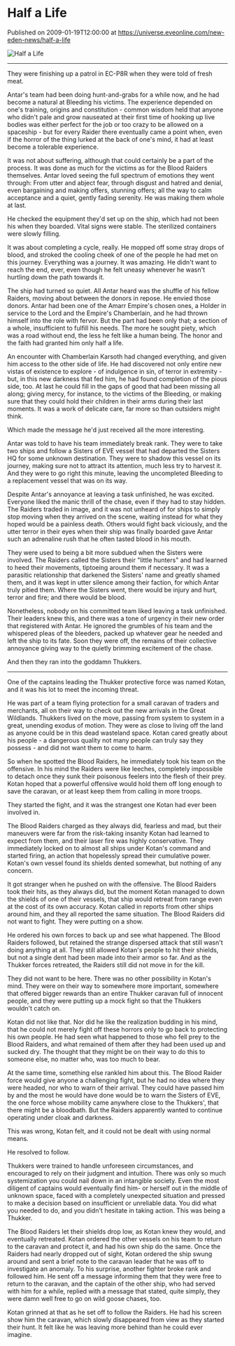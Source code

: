 # Half a Life
Published on 2009-01-19T12:00:00 at https://universe.eveonline.com/new-eden-news/half-a-life

![Half a Life](https://web.ccpgamescdn.com/communityassets/img/chronicles/chronicleImage/halfalife.jpg)

---

They were finishing up a patrol in EC-P8R when they were told of fresh meat.

Antar's team had been doing hunt-and-grabs for a while now, and he had become a natural at Bleeding his victims. The experience depended on one's training, origins and constitution - common wisdom held that anyone who didn't pale and grow nauseated at their first time of hooking up live bodies was either perfect for the job or too crazy to be allowed on a spaceship - but for every Raider there eventually came a point when, even if the horror of the thing lurked at the back of one's mind, it had at least become a tolerable experience.

It was not about suffering, although that could certainly be a part of the process. It was done as much for the victims as for the Blood Raiders themselves. Antar loved seeing the full spectrum of emotions they went through: From utter and abject fear, through disgust and hatred and denial, even bargaining and making offers, stunning offers; all the way to calm acceptance and a quiet, gently fading serenity. He was making them whole at last.

He checked the equipment they'd set up on the ship, which had not been his when they boarded. Vital signs were stable. The sterilized containers were slowly filling.

It was about completing a cycle, really. He mopped off some stray drops of blood, and stroked the cooling cheek of one of the people he had met on this journey. Everything was a journey. It was amazing. He didn't want to reach the end, ever, even though he felt uneasy whenever he wasn't hurtling down the path towards it.

The ship had turned so quiet. All Antar heard was the shuffle of his fellow Raiders, moving about between the donors in repose. He envied those donors. Antar had been one of the Amarr Empire's chosen ones, a Holder in service to the Lord and the Empire's Chamberlain, and he had thrown himself into the role with fervor. But the part had been only that; a section of a whole, insufficient to fulfill his needs. The more he sought piety, which was a road without end, the less he felt like a human being. The honor and the faith had granted him only half a life.

An encounter with Chamberlain Karsoth had changed everything, and given him access to the other side of life. He had discovered not only entire new vistas of existence to explore - of indulgence in sin, of terror in extremity - but, in this new darkness that fed him, he had found completion of the pious side, too. At last he could fill in the gaps of good that had been missing all along; giving mercy, for instance, to the victims of the Bleeding, or making sure that they could hold their children in their arms during their last moments. It was a work of delicate care, far more so than outsiders might think.

Which made the message he'd just received all the more interesting.

Antar was told to have his team immediately break rank. They were to take two ships and follow a Sisters of EVE vessel that had departed the Sisters HQ for some unknown destination. They were to shadow this vessel on its journey, making sure not to attract its attention, much less try to harvest it. And they were to go right this minute, leaving the uncompleted Bleeding to a replacement vessel that was on its way.

Despite Antar's annoyance at leaving a task unfinished, he was excited. Everyone liked the manic thrill of the chase, even if they had to stay hidden. The Raiders traded in image, and it was not unheard of for ships to simply stop moving when they arrived on the scene, waiting instead for what they hoped would be a painless death. Others would fight back viciously, and the utter terror in their eyes when their ship was finally boarded gave Antar such an adrenaline rush that he often tasted blood in his mouth.

They were used to being a bit more subdued when the Sisters were involved. The Raiders called the Sisters their "little hunters" and had learned to heed their movements, tiptoeing around them if necessary. It was a parasitic relationship that darkened the Sisters' name and greatly shamed them, and it was kept in utter silence among their faction, for which Antar truly pitied them. Where the Sisters went, there would be injury and hurt, terror and fire; and there would be blood.

Nonetheless, nobody on his committed team liked leaving a task unfinished. Their leaders knew this, and there was a tone of urgency in their new order that registered with Antar. He ignored the grumbles of his team and the whispered pleas of the bleeders, packed up whatever gear he needed and left the ship to its fate. Soon they were off, the remains of their collective annoyance giving way to the quietly brimming excitement of the chase.

And then they ran into the goddamn Thukkers.

***

One of the captains leading the Thukker protective force was named Kotan, and it was his lot to meet the incoming threat.

He was part of a team flying protection for a small caravan of traders and merchants, all on their way to check out the new arrivals in the Great Wildlands. Thukkers lived on the move, passing from system to system in a great, unending exodus of motion. They were as close to living off the land as anyone could be in this dead wasteland space. Kotan cared greatly about his people - a dangerous quality not many people can truly say they possess - and did not want them to come to harm.

So when he spotted the Blood Raiders, he immediately took his team on the offensive. In his mind the Raiders were like leeches, completely impossible to detach once they sunk their poisonous feelers into the flesh of their prey. Kotan hoped that a powerful offensive would hold them off long enough to save the caravan, or at least keep them from calling in more troops.

They started the fight, and it was the strangest one Kotan had ever been involved in.

The Blood Raiders charged as they always did, fearless and mad, but their maneuvers were far from the risk-taking insanity Kotan had learned to expect from them, and their laser fire was highly conservative. They immediately locked on to almost all ships under Kotan's command and started firing, an action that hopelessly spread their cumulative power. Kotan's own vessel found its shields dented somewhat, but nothing of any concern.

It got stranger when he pushed on with the offensive. The Blood Raiders took their hits, as they always did, but the moment Kotan managed to down the shields of one of their vessels, that ship would retreat from range even at the cost of its own accuracy. Kotan called in reports from other ships around him, and they all reported the same situation. The Blood Raiders did not want to fight. They were putting on a show.

He ordered his own forces to back up and see what happened. The Blood Raiders followed, but retained the strange dispersed attack that still wasn't doing anything at all. They still allowed Kotan's people to hit their shields, but not a single dent had been made into their armor so far. And as the Thukker forces retreated, the Raiders still did not move in for the kill.

They did not want to be here. There was no other possibility in Kotan's mind. They were on their way to somewhere more important, somewhere that offered bigger rewards than an entire Thukker caravan full of innocent people, and they were putting up a mock fight so that the Thukkers wouldn't catch on.

Kotan did not like that. Nor did he like the realization budding in his mind, that he could not merely fight off these horrors only to go back to protecting his own people. He had seen what happened to those who fell prey to the Blood Raiders, and what remained of them after they had been used up and sucked dry. The thought that they might be on their way to do this to someone else, no matter who, was too much to bear.

At the same time, something else rankled him about this. The Blood Raider force would give anyone a challenging fight, but he had no idea where they were headed, nor who to warn of their arrival. They could have passed him by and the most he would have done would be to warn the Sisters of EVE, the one force whose mobility came anywhere close to the Thukkers', that there might be a bloodbath. But the Raiders apparently wanted to continue operating under cloak and darkness.

This was wrong, Kotan felt, and it could not be dealt with using normal means.

He resolved to follow.

Thukkers were trained to handle unforeseen circumstances, and encouraged to rely on their judgment and intuition. There was only so much systemization you could nail down in an intangible society. Even the most diligent of captains would eventually find him- or herself out in the middle of unknown space, faced with a completely unexpected situation and pressed to make a decision based on insufficient or unreliable data. You did what you needed to do, and you didn't hesitate in taking action. This was being a Thukker.

The Blood Raiders let their shields drop low, as Kotan knew they would, and eventually retreated. Kotan ordered the other vessels on his team to return to the caravan and protect it, and had his own ship do the same. Once the Raiders had nearly dropped out of sight, Kotan ordered the ship swung around and sent a brief note to the caravan leader that he was off to investigate an anomaly. To his surprise, another fighter broke rank and followed him. He sent off a message informing them that they were free to return to the caravan, and the captain of the other ship, who had served with him for a while, replied with a message that stated, quite simply, they were damn well free to go on wild goose chases, too.

Kotan grinned at that as he set off to follow the Raiders. He had his screen show him the caravan, which slowly disappeared from view as they started their hunt. It felt like he was leaving more behind than he could ever imagine.
